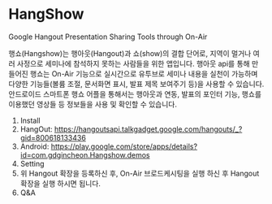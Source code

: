 HangShow
========

Google Hangout Presentation Sharing Tools through On-Air

행쇼(Hangshow)는 행아웃(Hangout)과 쇼(show)의 결합 단어로, 지역이 멀거나 여러 사정으로 세미나에 참석하지 못하는 사람들을 위한 앱입니다. 행아웃 api를 통해 만들어진 행쇼는 On-Air 기능으로 실시간으로 유투브로 세미나 내용을 실천이 가능하며 다양한 기능들(볼륨 조절, 문서화면 표시, 발표 제목 보여주기 등)을 사용할 수 있습니다. 안드로이드 스마트폰 행쇼 어플을 통해서는 행아웃과 연동, 발표의 포인터 기능, 행쇼를 이용했던 영상들 등 정보들을 사용 및 확인할 수 있습니다.

1. Install 
 1. HangOut: https://hangoutsapi.talkgadget.google.com/hangouts/_?gid=800618133436
 2. Android: https://play.google.com/store/apps/details?id=com.gdgincheon.Hangshow.demos   
2. Setting
 1. 위 Hangout 확장을 등록하신 후, On-Air 브로드케시팅을 실행 하신 후 Hangout확장을 실행 하시면 됩니다. 
3. Q&A
